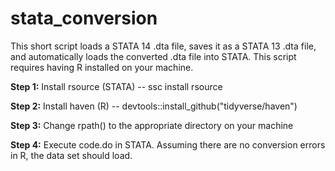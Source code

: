 # stata_conversion
This short script loads a STATA 14 .dta file, saves it as a STATA 13 .dta file, and automatically loads the converted .dta file into STATA. This script requires having R installed on your machine. 

<b>Step 1:</b> Install rsource (STATA) -- ssc install rsource

<b>Step 2:</b> Install haven (R) -- devtools::install_github("tidyverse/haven")

<b>Step 3:</b> Change rpath() to the appropriate directory on your machine

<b>Step 4:</b> Execute code.do in STATA. Assuming there are no conversion errors in R, the data set should load. 
